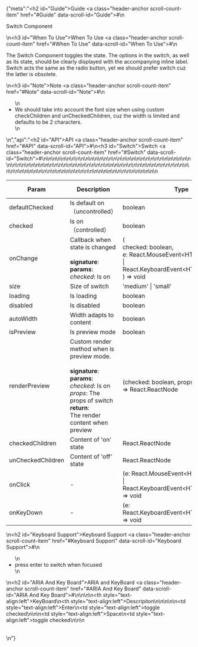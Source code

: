 {"meta":"<h2 id=\"Guide\">Guide <a class=\"header-anchor scroll-count-item\" href=\"#Guide\" data-scroll-id=\"Guide\">#</a></h2>\n<p>Switch Component</p>\n<h3 id=\"When To Use\">When To Use <a class=\"header-anchor scroll-count-item\" href=\"#When To Use\" data-scroll-id=\"When To Use\">#</a></h3>\n<p>The Switch Component toggles the state. The options in the switch, as well as its state, should be clearly displayed with the accompanying inline label. Switch acts the same as the radio button, yet we should prefer switch cuz the latter is obsolete.</p>\n<h3 id=\"Note\">Note <a class=\"header-anchor scroll-count-item\" href=\"#Note\" data-scroll-id=\"Note\">#</a></h3>\n<ul>\n<li>We should take into account the font size when using custom checkChildren and unCheckedChildren, cuz the width is limited and defaults to be 2 characters.</li>\n</ul>\n","api":"<h2 id=\"API\">API <a class=\"header-anchor scroll-count-item\" href=\"#API\" data-scroll-id=\"API\">#</a></h2>\n<h3 id=\"Switch\">Switch <a class=\"header-anchor scroll-count-item\" href=\"#Switch\" data-scroll-id=\"Switch\">#</a></h3>\n<table>\n<thead>\n<tr>\n<th>Param</th>\n<th>Description</th>\n<th>Type</th>\n<th>Default Value</th>\n<th>Required</th>\n</tr>\n</thead>\n<tbody>\n<tr>\n<td>defaultChecked</td>\n<td>Is default on&#xFF08;uncontrolled&#xFF09;</td>\n<td>boolean</td>\n<td>false</td>\n<td></td>\n</tr>\n<tr>\n<td>checked</td>\n<td>Is on&#xFF08;controlled&#xFF09;</td>\n<td>boolean</td>\n<td>-</td>\n<td></td>\n</tr>\n<tr>\n<td>onChange</td>\n<td>Callback when state is changed<br><br><strong>signature</strong>:<br><strong>params</strong>:<br><em>checked</em>: Is on</td>\n<td>(<br> checked: boolean,<br> e: React.MouseEvent&lt;HTMLDivElement&gt; | React.KeyboardEvent&lt;HTMLDivElement&gt;<br> ) =&gt; void</td>\n<td>-</td>\n<td></td>\n</tr>\n<tr>\n<td>size</td>\n<td>Size of switch</td>\n<td>&apos;medium&apos; | &apos;small&apos;</td>\n<td>&apos;medium&apos;</td>\n<td></td>\n</tr>\n<tr>\n<td>loading</td>\n<td>Is loading</td>\n<td>boolean</td>\n<td>false</td>\n<td></td>\n</tr>\n<tr>\n<td>disabled</td>\n<td>Is disabled</td>\n<td>boolean</td>\n<td>false</td>\n<td></td>\n</tr>\n<tr>\n<td>autoWidth</td>\n<td>Width adapts to content</td>\n<td>boolean</td>\n<td>false</td>\n<td></td>\n</tr>\n<tr>\n<td>isPreview</td>\n<td>Is preview mode</td>\n<td>boolean</td>\n<td>false</td>\n<td></td>\n</tr>\n<tr>\n<td>renderPreview</td>\n<td>Custom render method when is preview mode.<br><br><strong>signature</strong>:<br><strong>params</strong>:<br><em>checked</em>: Is on<br><em>props</em>: The props of switch<br><strong>return</strong>:<br>The render content when preview</td>\n<td>(checked: boolean, props: SwitchProps) =&gt; React.ReactNode</td>\n<td>-</td>\n<td></td>\n</tr>\n<tr>\n<td>checkedChildren</td>\n<td>Content of &apos;on&apos; state</td>\n<td>React.ReactNode</td>\n<td>-</td>\n<td></td>\n</tr>\n<tr>\n<td>unCheckedChildren</td>\n<td>Content of &apos;off&apos; state</td>\n<td>React.ReactNode</td>\n<td>-</td>\n<td></td>\n</tr>\n<tr>\n<td>onClick</td>\n<td>-</td>\n<td>(e: React.MouseEvent&lt;HTMLDivElement&gt; | React.KeyboardEvent&lt;HTMLDivElement&gt;) =&gt; void</td>\n<td>-</td>\n<td></td>\n</tr>\n<tr>\n<td>onKeyDown</td>\n<td>-</td>\n<td>(e: React.KeyboardEvent&lt;HTMLDivElement&gt;) =&gt; void</td>\n<td>-</td>\n<td></td>\n</tr>\n</tbody>\n</table>\n<h2 id=\"Keyboard Support\">Keyboard Support <a class=\"header-anchor scroll-count-item\" href=\"#Keyboard Support\" data-scroll-id=\"Keyboard Support\">#</a></h2>\n<ul>\n<li>press enter to switch when focused</li>\n</ul>\n<h2 id=\"ARIA And Key Board\">ARIA and KeyBoard <a class=\"header-anchor scroll-count-item\" href=\"#ARIA And Key Board\" data-scroll-id=\"ARIA And Key Board\">#</a></h2>\n<table>\n<thead>\n<tr>\n<th style=\"text-align:left\">KeyBoard</th>\n<th style=\"text-align:left\">Descripiton</th>\n</tr>\n</thead>\n<tbody>\n<tr>\n<td style=\"text-align:left\">Enter</td>\n<td style=\"text-align:left\">toggle checked</td>\n</tr>\n<tr>\n<td style=\"text-align:left\">Space</td>\n<td style=\"text-align:left\">toggle checked</td>\n</tr>\n</tbody>\n</table>\n"}